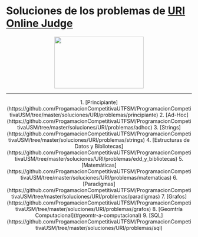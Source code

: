 # Soluciones de los problemas de [URI Online Judge](urionlinejudge.com.br)
<p align="center">
  <img width="242" height="140" src="https://code4solved.files.wordpress.com/2018/09/op.png">
</p>

---

<center>
1. [Principiante](https://github.com/ProgamacionCompetitivaUTFSM/ProgramacionCompetitivaUSM/tree/master/soluciones/URI/problemas/principiante)
2. [Ad-Hoc](https://github.com/ProgamacionCompetitivaUTFSM/ProgramacionCompetitivaUSM/tree/master/soluciones/URI/problemas/adhoc)
3. [Strings](https://github.com/ProgamacionCompetitivaUTFSM/ProgramacionCompetitivaUSM/tree/master/soluciones/URI/problemas/strings)
4. [Estructuras de Datos y Bibliotecas](https://github.com/ProgamacionCompetitivaUTFSM/ProgramacionCompetitivaUSM/tree/master/soluciones/URI/problemas/edd_y_bibliotecas)
5. [Matemáticas](https://github.com/ProgamacionCompetitivaUTFSM/ProgramacionCompetitivaUSM/tree/master/soluciones/URI/problemas/matematicas)
6. [Paradigmas](https://github.com/ProgamacionCompetitivaUTFSM/ProgramacionCompetitivaUSM/tree/master/soluciones/URI/problemas/paradigmas)
7. [Grafos](https://github.com/ProgamacionCompetitivaUTFSM/ProgramacionCompetitivaUSM/tree/master/soluciones/URI/problemas/grafos)
8. [Geomtría Computacional](#geomtr-a-computacional)
9. [SQL](https://github.com/ProgamacionCompetitivaUTFSM/ProgramacionCompetitivaUSM/tree/master/soluciones/URI/problemas/sql)
</center>
